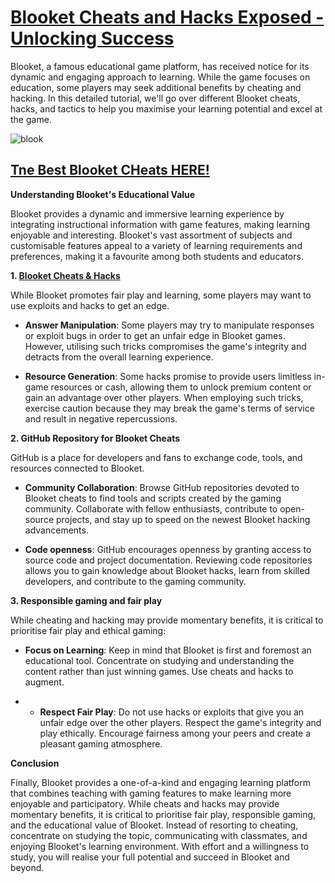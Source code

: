 # [Blooket Cheats and Hacks Exposed - Unlocking Success](https://linktr.ee/WinCheat)


Blooket, a famous educational game platform, has received notice for its dynamic and engaging approach to learning. While the game focuses on education, some players may seek additional benefits by cheating and hacking. In this detailed tutorial, we'll go over different Blooket cheats, hacks, and tactics to help you maximise your learning potential and excel at the game.

![blook](https://github.com/blooketscheats/tips/assets/134993736/2e35e90e-55df-4b1a-97f2-e744ae62adaa)

## [Tne Best Blooket CHeats HERE!](https://linktr.ee/WinCheat)

**Understanding Blooket's Educational Value**

Blooket provides a dynamic and immersive learning experience by integrating instructional information with game features, making learning enjoyable and interesting. Blooket's vast assortment of subjects and customisable features appeal to a variety of learning requirements and preferences, making it a favourite among both students and educators.

**1. [Blooket Cheats & Hacks](https://linktr.ee/WinCheat)**

While Blooket promotes fair play and learning, some players may want to use exploits and hacks to get an edge.

- **Answer Manipulation**: Some players may try to manipulate responses or exploit bugs in order to get an unfair edge in Blooket games. However, utilising such tricks compromises the game's integrity and detracts from the overall learning experience.

- **Resource Generation**: Some hacks promise to provide users limitless in-game resources or cash, allowing them to unlock premium content or gain an advantage over other players. When employing such tricks, exercise caution because they may break the game's terms of service and result in negative repercussions.

**2. GitHub Repository for Blooket Cheats**

GitHub is a place for developers and fans to exchange code, tools, and resources connected to Blooket.

- **Community Collaboration**: Browse GitHub repositories devoted to Blooket cheats to find tools and scripts created by the gaming community. Collaborate with fellow enthusiasts, contribute to open-source projects, and stay up to speed on the newest Blooket hacking advancements.

- **Code openness**: GitHub encourages openness by granting access to source code and project documentation. Reviewing code repositories allows you to gain knowledge about Blooket hacks, learn from skilled developers, and contribute to the gaming community.

**3. Responsible gaming and fair play**

While cheating and hacking may provide momentary benefits, it is critical to prioritise fair play and ethical gaming:

- **Focus on Learning**: Keep in mind that Blooket is first and foremost an educational tool. Concentrate on studying and understanding the content rather than just winning games. Use cheats and hacks to augment.

- - **Respect Fair Play**: Do not use hacks or exploits that give you an unfair edge over the other players. Respect the game's integrity and play ethically. Encourage fairness among your peers and create a pleasant gaming atmosphere.

**Conclusion**

Finally, Blooket provides a one-of-a-kind and engaging learning platform that combines teaching with gaming features to make learning more enjoyable and participatory. While cheats and hacks may provide momentary benefits, it is critical to prioritise fair play, responsible gaming, and the educational value of Blooket. Instead of resorting to cheating, concentrate on studying the topic, communicating with classmates, and enjoying Blooket's learning environment. With effort and a willingness to study, you will realise your full potential and succeed in Blooket and beyond.
